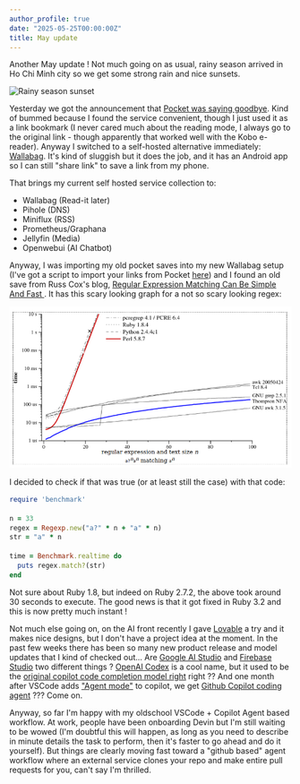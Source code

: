 ```yaml
---
author_profile: true
date: "2025-05-25T00:00:00Z"
title: May update
---
```


Another May update ! Not much going on as usual, rainy season arrived in Ho Chi Minh city so we get some strong rain and nice sunsets.

![Rainy season sunset](/assets/images/sunset.jpg)

Yesterday we got the announcement that [Pocket was saying goodbye](https://support.mozilla.org/en-US/kb/future-of-pocket). Kind of bummed because I found the service convenient, though I just used it as a link bookmark (I never cared much about the reading mode, I always go to the original link - though apparently that worked well with the Kobo e-reader). Anyway I switched to a self-hosted alternative immediately: [Wallabag](https://wallabag.org/). It's kind of sluggish but it does the job, and it has an Android app so I can still "share link" to save a link from my phone.

That brings my current self hosted service collection to:

* Wallabag (Read-it later)
* Pihole (DNS)
* Miniflux (RSS)
* Prometheus/Graphana
* Jellyfin (Media)
* Openwebui (AI Chatbot)

Anyway, I was importing my old pocket saves into my new Wallabag setup (I've got a script to import your links from Pocket [here](https://gist.github.com/MarhicJeromeGIT/6a87d8f8744b49c7e32315180729ae9b)) and I found an old save from Russ Cox's blog, [Regular Expression Matching Can Be Simple And Fast ](https://swtch.com/~rsc/regexp/regexp1.html). It has this scary looking graph for a not so scary looking regex:

![regex to the moon](/assets/images/regex_backtracking.png)

I decided to check if that was true (or at least still the case) with that code:

```ruby
require 'benchmark'

n = 33
regex = Regexp.new("a?" * n + "a" * n)
str = "a" * n

time = Benchmark.realtime do
  puts regex.match?(str)
end
```

Not sure about Ruby 1.8, but indeed on Ruby 2.7.2, the above took around 30 seconds to execute. The good news is that it got fixed in Ruby 3.2 and this is now pretty much instant !

Not much else going on, on the AI front recently I gave [Lovable](https://lovable.dev) a try and it makes nice designs, but I don't have a project idea at the moment. In the past few weeks there has been so many new product release and model updates that I kind of checked out... Are [Google AI Studio](https://aistudio.google.com) and [Firebase Studio](https://firebase.studio/) two different things ? [OpenAI Codex](https://openai.com/index/introducing-codex/) is a cool name, but it used to be the [original copilot code completion model right](https://github.com/openai/codex) right ?? And one month after VSCode adds ["Agent mode"](https://code.visualstudio.com/docs/copilot/chat/chat-agent-mode) to copilot, we get [Github Copilot coding agent](https://github.blog/news-insights/product-news/github-copilot-meet-the-new-coding-agent/) ??? Come on.

Anyway, so far I'm happy with my oldschool VSCode + Copilot Agent based workflow. At work, people have been onboarding Devin but I'm still waiting to be wowed (I'm doubtful this will happen, as long as you need to describe in minute details the task to perform, then it's faster to go ahead and do it yourself). But things are clearly moving fast toward a "github based" agent workflow where an external service clones your repo and make entire pull requests for you, can't say I'm thrilled.

